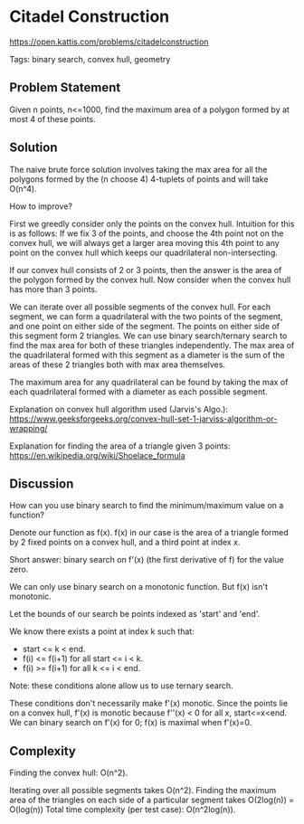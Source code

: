 # Citadel Construction
https://open.kattis.com/problems/citadelconstruction

Tags: binary search, convex hull, geometry

## Problem Statement

Given n points, n<=1000, find the maximum area of a polygon formed by at most
4 of these points.

## Solution

The naive brute force solution involves taking the max area for all the polygons
formed by the (n choose 4) 4-tuplets of points and will take O(n^4).

How to improve?

First we greedly consider only the points on the convex hull. Intuition for this
is as follows: If we fix 3 of the points, and choose the 4th point not on the
convex hull, we will always get a larger area moving this 4th point to any point
on the convex hull which keeps our quadrilateral non-intersecting.

If our convex hull consists of 2 or 3 points, then the answer is the area of the
polygon formed by the convex hull. Now consider when the convex hull has more
than 3 points.

We can iterate over all possible segments of the convex hull. For each
segment, we can form a quadrilateral with the two points of the segment, and one
point on either side of the segment. The points on either side of this segment
form 2 triangles. We can use binary search/ternary search to find the max area
for both of these triangles independently. The max area of the quadrilateral
formed with this segment as a diameter is the sum of the areas of these 2
triangles both with max area themselves.

The maximum area for any quadrilateral can be found by taking the max of each
quadrilateral formed with a diameter as each possible segment.


Explanation on convex hull algorithm used (Jarvis's Algo.):
https://www.geeksforgeeks.org/convex-hull-set-1-jarviss-algorithm-or-wrapping/

Explanation for finding the area of a triangle given 3 points:
https://en.wikipedia.org/wiki/Shoelace_formula


## Discussion

How can you use binary search to find the minimum/maximum value on a function?

Denote our function as f(x). f(x) in our case is the area of a triangle formed
by 2 fixed points on a convex hull, and a third point at index x.

Short answer: binary search on f'(x) (the first derivative of f) for the value
zero.

We can only use binary search on a monotonic function. But f(x) isn't monotonic.

Let the bounds of our search be points indexed as 'start' and 'end'.

We know there exists a point at index k such that:
 - start <= k < end.
 - f(i) <= f(i+1) for all start <= i < k.
 - f(i) >= f(i+1) for all k <= i < end.

Note: these conditions alone allow us to use ternary search.

These conditions don't necessarily make f'(x) monotic. Since the points lie on a
convex hull, f'(x) is monotic because f''(x) < 0 for all x, start<=x<end. We can
binary search on f'(x) for 0; f(x) is maximal when f'(x)=0.

## Complexity

Finding the convex hull: O(n^2).

Iterating over all possible segments takes O(n^2). Finding the maximum area of
the triangles on each side of a particular segment takes O(2log(n)) = O(log(n))
Total time complexity (per test case): O(n^2log(n)).
